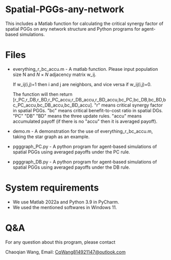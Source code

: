 # Spatial-PGGs-any-network
This includes a Matlab function for calculating the critical synergy factor of spatial PGGs on any network structure and Python programs for agent-based simulations.

# Files
- everything_r_bc_accu.m - A matlab function. Please input population size N and $N\times N$ adjacency matrix w_ij.
  
  If w_ij(i,j)=1 then i and j are neighbors, and vice versa if w_ij(i,j)=0.

  The function will then return [r_PC,r_DB,r_BD,r_PC_accu,r_DB_accu,r_BD_accu,bc_PC,bc_DB,bc_BD,bc_PC_accu,bc_DB_accu,bc_BD_accu]. "r" means critical synergy factor in spatial PGGs. "bc" means critical benefit-to-cost ratio in spatial DGs. "PC" "DB" "BD" means the three update rules. "accu" means accumulated payoff (if there is no "accu" then it is averaged payoff).

- demo.m - A demonstration for the use of everything_r_bc_accu.m, taking the star graph as an example.

- pgggraph_PC.py - A python program for agent-based simulations of spatial PGGs using averaged payoffs under the PC rule.

- pgggraph_DB.py - A python program for agent-based simulations of spatial PGGs using averaged payoffs under the DB rule.

# System requirements
- We use Matlab 2022a and Python 3.9 in PyCharm.
- We used the mentioned softwares in Windows 11.

# Q&A
For any question about this program, please contact

Chaoqian Wang, Email: CqWang814921147@outlook.com
